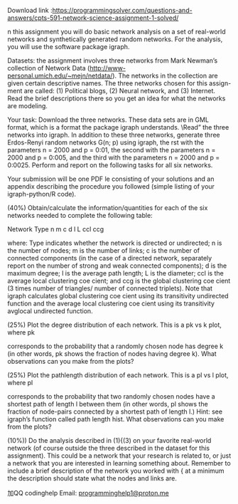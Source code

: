 Download link :https://programmingsolver.com/questions-and-answers/cpts-591-network-science-assignment-1-solved/

n this assignment you will do basic network analysis on a set of real-world networks and synthetically generated random networks. For the analysis, you will use the software package igraph.

Datasets: the assignment involves three networks from Mark Newman’s collection of Network Data (http://www-personal.umich.edu/~mejn/netdata/). The networks in the collection are given certain descriptive names. The three networks chosen for this assign-ment are called: (1) Political blogs, (2) Neural network, and (3) Internet. Read the brief descriptions there so you get an idea for what the networks are modeling.

Your task: Download the three networks. These data sets are in GML format, which is a format the package igraph understands. \Read” the three networks into igraph. In addition to these three networks, generate three Erdos-Renyi random networks G(n; p) using igraph, the rst with the parameters n = 2000 and p = 0:01, the second with the parameters n = 2000 and p = 0:005, and the third with the parameters n = 2000 and p = 0:0025. Perform and report on the following tasks for all six networks.

Your submission will be one PDF le consisting of your solutions and an appendix describing the procedure you followed (simple listing of your igraph-python/R code).

(40%) Obtain/calculate the information/quantities for each of the six networks needed to complete the following table:

Network Type n m c d l L ccl ccg

where: Type indicates whether the network is directed or undirected; n is the number of nodes; m is the number of links; c is the number of connected components (in the case of a directed network, separately report on the number of strong and weak connected components); d is the maximum degree; l is the average path length; L is the diameter; ccl is the average local clustering coe cient; and ccg is the global clustering coe cient (3 times number of triangles/ number of connected triplets). Note that igraph calculates global clustering coe cient using its transitivity undirected function and the average local clustering coe cient using its transitivity avglocal undirected function.

(25%) Plot the degree distribution of each network. This is a pk vs k plot, where pk

corresponds to the probability that a randomly chosen node has degree k (in other words, pk shows the fraction of nodes having degree k). What observations can you make from the plots?

(25%) Plot the pathlength distribution of each network. This is a pl vs l plot, where pl

corresponds to the probability that two randomly chosen nodes have a shortest path of length l between them (in other words, pl shows the fraction of node-pairs connected by a shortest path of length l.) Hint: see igraph’s function called path length hist. What observations can you make from the plots?


(10%)) Do the analysis described in (1){(3) on your favorite real-world network (of course outside the three described in the dataset for this assignment). This could be a network that your research is related to, or just a network that you are interested in learning something about. Remember to include a brief description of the network you worked with { at a minimum the description should state what the nodes and links are.

加QQ codinghelp Email: programminghelp1@proton.me
